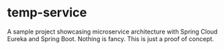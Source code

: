 # temp-service
A sample project showcasing microservice architecture with Spring Cloud Eureka and Spring Boot. Nothing is fancy. This is just a proof of concept.
